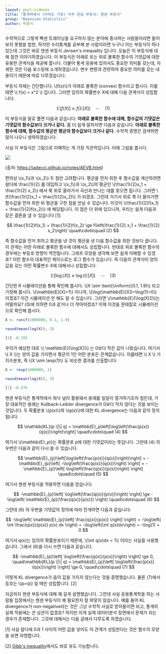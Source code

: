 ```yaml
---
layout: post-sidenav
title: "통계학에서 (아마도 가장) 자주 만날 부등식: 젠센 부등식"
group: "Bayesian Statistics"
author: 박준석
---
```


수학적으로 그렇게 빡센 트레이닝을 요구하지 않는 분야에 종사하는 사람들이라면 들어보지 못했을 법한, 하지만 수리통계를 공부해 본 사람이라면 누구나 아는 부등식이 하나 있는데 그것은 바로 젠센 부등식 Jensen's inequality 입니다. 오늘은 이 부등식에 대해 잠깐 이야기하겠습니다. 이 부등식은 아래로 또는 위로 볼록한 함수의 기댓값에 대한 유용한 관계식을 제공해 줍니다. 더불어 통계 응용에 있어서도 중요한 의미를 갖는데, 자세한 것은 다음 포스팅에 소개하겠습니다. 변수 변환과 관련하여 중요한 의미를 갖는 내용이기 때문에 따로 다루겠습니다.

부등식 자체는 간단합니다. \\(f(x)\\)가 아래로 볼록한 (convex) 함수라고 합시다. 이를테면 \\( f(x) = x^2 \\) 입니다. 그러면 임의의 확률변수 X에 대해 다음 관계식이 성립합니다:

$$
\mathbb{E}[f(X)] \ge f(\mathbb{E}[X]) \quad\cdots\quad (1)
$$

이 부등식을 말로 풀면 다음과 같습니다: **아래로 볼록한 함수에 대해, 함수값의 기댓값은 기댓값의 함수값보다 크거나 같다.** 좀 더 쉽게 말하자면 다음과 같습니다. **아래로 볼록한 함수에 대해, 함수값의 평균은 평균의 함수값보다 크거나 같다.** 수학적 증명은 검색하면 많이 나오니 생략하겠습니다.

사실 이 부등식은 그림으로 이해하는 게 가장 직관적입니다. 아래 그림을 봅시다.

<img src="https://lh3.googleusercontent.com/QshruYudFhIRlWl34iPqYev9dtB9yC5YVNbuUSUt-Z1MJyZTwrIqYPc-7Dqa-haD59lVsR4SrcEA">

(출처: https://jadecci.github.io/notes/AEVB.html)

편의상 \\(x_1\\)과 \\(x_2\\) 두 점만 고려합니다. 평균을 먼저 취한 후 함수값을 계산하려면 람다에 \frac{1}{2} 를 대입하고 \\(x_1\\)과 \\(x_2\\)의 평균인 \\(\frac{1}{2}x_1 + \frac{1}{2} x_2\\) 에서 쭉 위로 올라가서 곡선과 만나는 데를 찾으면 됩니다. 그러면 \\(f(\frac{1}{2}x_1 + \frac{1}{2}x_2)\\) 가 되겠죠. 그런데 거기서 위로 쭉 더 올라가면 함수값을 먼저 취한 뒤 평균을 구한 점을 만날 수 있습니다. 이것이 \\(\frac{1}{2}f(x_1) + \frac{1}{2}f(x_2)\\) 에 해당됩니다. 이 점은 더 위에 있으니까, 우리는 쉽게 다음과 같은 결론을 낼 수 있습니다 [1]:

$$
\frac{1}{2}f(x_1) + \frac{1}{2}f(x_2) \ge f\left(\frac{1}{2} x_1 + \frac{1}{2} x_2\right) \quad\cdots\quad (2)
$$

즉 함수값을 먼저 취하고 평균을 낸 것이 평균을 낸 다음 함수값을 취한 것보다 큽니다. 이 관계는 어떤 아래로 볼록한 함수에 대해서도 성립합니다. 반대로 위로 볼록한 함수의 경우에는 부등호 방향이 역전됩니다. 그래프 모양을 생각해 보면 쉽게 이해할 수 있겠죠? 이런 함수의 대표적인 케이스로는 로그 함수가 있습니다. 즉 다음의 관계식이 양의 값을 갖는 어떤 확률변수 X에 대해서나 성립합니다:

$$
\mathbb{E}[\log(X)] \le \log(\mathbb{E}[X]) \quad\cdots\quad (3)
$$

간단한 R 시뮬레이션을 통해 확인해 봅시다. \\(X \sim \text{Uniform}(0.1, 1.9)\\) 라고 가정해 봅시다. \\(\mathbb{E}[X]=1\\) 이니까, \\(\log(\mathbb{E}[X])=\log(1)=0\\) 이겠죠? 이건 시뮬레이션 안 해도 알 수 있습니다. 그러면 \\(\mathbb{E}[\log(X)]]\\)는 어떨까요? (3)에 의하면 0과 같거나 더 작아야겠죠? 이제 이것을 몬테칼로 시뮬레이션으로 확인해 봅시다.

```r
X <- runif(1000000, 0.1, 1.9)

round(mean(log(X)), 3)

[1] -0.193
```

우리가 예상한 대로 \\( \mathbb{E}[\log(X)]\\) 는 0보다 작은 값이 나왔습니다. 여기서 \\( X \\)는 양의 값을 가지면서 평균이 1인 어떤 분포든 관계없습니다. 이를테면 \\( X \\) 가 지수분포, 즉 \\(X \sim \exp(1)\\) 도 비슷한 결과를 산출합니다:

```r
X <- rexp(1000000, 1)

round(mean(log(X)), 3)

[1] -0.576
```

젠센 부등식은 통계학에서 워낙 널리 활용돼서 용례를 일일이 열거하기조차 힘든데, 가장 대표적인 용례는 Kullback-Leibler divergence가 0보다 작지 않다는 것을 보이는 것입니다. 두 확률분포 \\(p(x)\\)와 \\(q(x)\\)에 대한 KL divergence는 다음과 같이 정의됩니다.

$$
\mathbb{KL}(p \|\| q) = \mathbb{E}_p\left[\log\left(\frac{p(x)}{q(x)}\right)\right] \quad\cdots\quad (4)
$$

여기서 \\(\mathbb{E}_p\\)는 확률분포 p에 대한 기댓값이라는 뜻입니다. 그런데 (4) 의 우변은 다음과 같이 다시 쓸 수 있습니다.

$$
\mathbb{E}_{p}\left[\log\left(\frac{p(x)}{q(x)}\right)\right] = -\mathbb{E}_{p}\left[ -\log\left(\frac{p(x)}{q(x)}\right) \right] = -\mathbb{E}_{p}\left[ \log\left(\frac{q(x)}{p(x)}\right) \right] \quad\cdots\quad (5)
$$

여기서 젠센 부등식을 적용하면 다음을 얻습니다:

$$
-\mathbb{E}_{p}\left[ \log\left(\frac{q(x)}{p(x)}\right) \right] \ge -\log\left( \mathbb{E}_{p}(\frac{q(x)}{p(x)}) \right) \quad\cdots\quad (6)
$$

그런데 (6) 의 우변을 기댓값의 정의에 따라 전개하면 다음과 같습니다:

$$
-\log\left( \mathbb{E}_{p}\left[ \frac{q(x)}{p(x)} \right] \right) = -\log\left( \int \frac{q(x)}{p(x)} p(x) dx \right) = -\log\left(\int q(x)dx\right) = -\log(1) = 0
$$

여기서 q(x)는 임의의 확률분포이기 때문에, \\(\int q(x)dx = 1\\) 이라는 사실을 사용했습니다. 그래서 (6)을 다시 쓰면 다음과 같습니다.

$$
-\mathbb{E}_{p}\left[ \log\left(\frac{q(x)}{p(x)}\right) \right] \ge 0, \quad\mathbb{KL}(p \|\| q) = \mathbb{E}_{p}\left[ \log\left(\frac{p(x)}{q(x)}\right) \right] \ge 0,  \quad\cdots\quad (7)
$$

이렇게 KL divergence가 음의 값을 가지지 않는다는 것을 증명했습니다. 물론 (7)에서 등호는 \\(p=q\\) 일 때만 성립합니다. [2]

지금까지 젠센 부등식에 대해 꽤 길게 설명했습니다. 그런데 사실 응용통계학을 하는 사람들 입장에서는 젠센 부등식이 왜 필요한지 잘 와닿지 않습니다. 예를 들어 KL divergence가 non-negative라는 것은 그냥 수학적 사실로 받아들이면 되고, 통계의 실제 적용에는 큰 상관이 없겠죠? 하지만 이게 실제 데이터분석 장면에서 문제가 되는 경우가 존재합니다. 그것에 대해서는 다음 글에서 다루도록 하겠습니다.


[1] 사실 람다에 0과 1 사이의 어떤 값을 넣어도 이 관계가 성립한다는 것은 함수의 모양을 보면 자명합니다.

[2] [Gibb's inequality](https://en.wikipedia.org/wiki/Gibbs%27_inequality)에서도 바로 유도 가능합니다.
